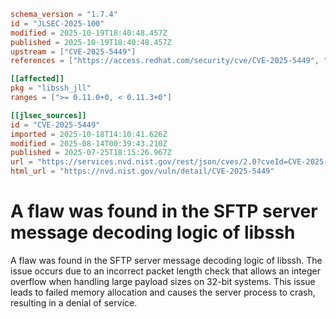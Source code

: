 ```toml
schema_version = "1.7.4"
id = "JLSEC-2025-100"
modified = 2025-10-19T18:40:48.457Z
published = 2025-10-19T18:40:48.457Z
upstream = ["CVE-2025-5449"]
references = ["https://access.redhat.com/security/cve/CVE-2025-5449", "https://bugzilla.redhat.com/show_bug.cgi?id=2369705", "https://git.libssh.org/projects/libssh.git/commit/?h=stable-0.11&id=261612179f740bc62ba363d98b3bd5e5573a811f", "https://git.libssh.org/projects/libssh.git/commit/?h=stable-0.11&id=3443aec90188d6aab9282afc80a81df5ab72c4da", "https://git.libssh.org/projects/libssh.git/commit/?h=stable-0.11&id=5504ff40515439a5fecbb17da7483000c4d12eb7", "https://git.libssh.org/projects/libssh.git/commit/?h=stable-0.11&id=78485f446af9b30e37eb8f177b81940710d54496", "https://git.libssh.org/projects/libssh.git/commit/?h=stable-0.11&id=f79ec51b7fd519dbc5737a7ba826e3ed093f6ceb", "https://www.libssh.org/security/advisories/CVE-2025-5449.txt"]

[[affected]]
pkg = "libssh_jll"
ranges = [">= 0.11.0+0, < 0.11.3+0"]

[[jlsec_sources]]
id = "CVE-2025-5449"
imported = 2025-10-18T14:10:41.626Z
modified = 2025-08-14T00:39:43.210Z
published = 2025-07-25T18:15:26.967Z
url = "https://services.nvd.nist.gov/rest/json/cves/2.0?cveId=CVE-2025-5449"
html_url = "https://nvd.nist.gov/vuln/detail/CVE-2025-5449"
```

# A flaw was found in the SFTP server message decoding logic of libssh

A flaw was found in the SFTP server message decoding logic of libssh. The issue occurs due to an incorrect packet length check that allows an integer overflow when handling large payload sizes on 32-bit systems. This issue leads to failed memory allocation and causes the server process to crash, resulting in a denial of service.

